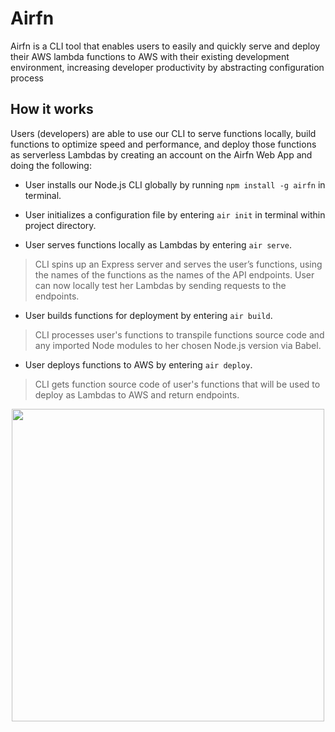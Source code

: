 # Airfn

Airfn is a CLI tool that enables users to easily and quickly serve and deploy their AWS lambda functions to AWS with their existing development environment, increasing developer productivity by abstracting configuration process

## How it works

Users (developers) are able to use our CLI to serve functions locally, build functions to
optimize speed and performance, and deploy those functions as serverless Lambdas by
creating an account on the Airfn Web App and doing the following:

* User installs our Node.js CLI globally by running `npm install -g airfn` in terminal.

* User initializes a configuration file by entering `air init` in terminal
within project directory.

* User serves functions locally as Lambdas by entering `air serve`.

> CLI spins up an Express server and serves the user’s functions, using the
names of the functions as the names of the API endpoints. User can now
locally test her Lambdas by sending requests to the endpoints.

* User builds functions for deployment by entering `air build`.

> CLI processes user&#39;s functions to transpile functions source code and any
imported Node modules to her chosen Node.js version via Babel.

* User deploys functions to AWS by entering `air deploy`.

> CLI gets function source code of user's functions that will be used to deploy as Lambdas to AWS and return endpoints.

<p align="center">
  <img src="https://airfn.io/static/b5989c8a5d27d55e2136896f345a80a5/af144/code.png" width="500">
</p>

